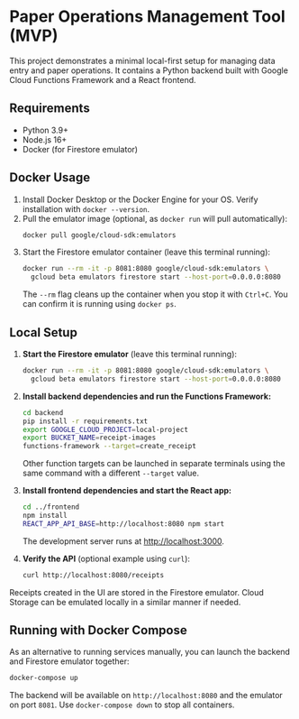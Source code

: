 # Paper Operations Management Tool (MVP)

This project demonstrates a minimal local-first setup for managing data entry and paper operations. It contains a Python backend built with Google Cloud Functions Framework and a React frontend.

## Requirements
- Python 3.9+
- Node.js 16+
- Docker (for Firestore emulator)

## Docker Usage

1. Install Docker Desktop or the Docker Engine for your OS.
   Verify installation with `docker --version`.
2. Pull the emulator image (optional, as `docker run` will pull automatically):
   ```bash
   docker pull google/cloud-sdk:emulators
   ```
3. Start the Firestore emulator container (leave this terminal running):
   ```bash
   docker run --rm -it -p 8081:8080 google/cloud-sdk:emulators \
     gcloud beta emulators firestore start --host-port=0.0.0.0:8080
   ```
   The `--rm` flag cleans up the container when you stop it with `Ctrl+C`.
   You can confirm it is running using `docker ps`.

## Local Setup

1. **Start the Firestore emulator** (leave this terminal running):
    ```bash
    docker run --rm -it -p 8081:8080 google/cloud-sdk:emulators \
      gcloud beta emulators firestore start --host-port=0.0.0.0:8080
    ```

2. **Install backend dependencies and run the Functions Framework:**
    ```bash
    cd backend
    pip install -r requirements.txt
    export GOOGLE_CLOUD_PROJECT=local-project
    export BUCKET_NAME=receipt-images
    functions-framework --target=create_receipt
    ```
    Other function targets can be launched in separate terminals using the same command with a different `--target` value.

3. **Install frontend dependencies and start the React app:**
    ```bash
    cd ../frontend
    npm install
    REACT_APP_API_BASE=http://localhost:8080 npm start
    ```
    The development server runs at <http://localhost:3000>.

4. **Verify the API** (optional example using `curl`):
    ```bash
    curl http://localhost:8080/receipts
    ```

Receipts created in the UI are stored in the Firestore emulator. Cloud Storage can be emulated locally in a similar manner if needed.

## Running with Docker Compose

As an alternative to running services manually, you can launch the backend and Firestore emulator together:

```bash
docker-compose up
```

The backend will be available on `http://localhost:8080` and the emulator on port `8081`. Use `docker-compose down` to stop all containers.
